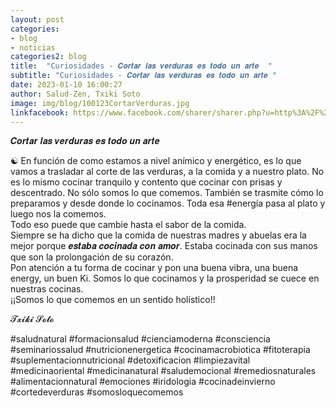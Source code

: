 ```yaml
---
layout: post
categories:
- blog
- noticias
categories2: blog
title:  "Curiosidades - 𝑪𝒐𝒓𝒕𝒂𝒓 𝒍𝒂𝒔 𝒗𝒆𝒓𝒅𝒖𝒓𝒂𝒔 𝒆𝒔 𝒕𝒐𝒅𝒐 𝒖𝒏 𝒂𝒓𝒕𝒆  "
subtitle: "Curiosidades - 𝑪𝒐𝒓𝒕𝒂𝒓 𝒍𝒂𝒔 𝒗𝒆𝒓𝒅𝒖𝒓𝒂𝒔 𝒆𝒔 𝒕𝒐𝒅𝒐 𝒖𝒏 𝒂𝒓𝒕𝒆 "
date: 2023-01-10 16:00:27
author: Salud-Zen, Txiki Soto
image: img/blog/100123CortarVerduras.jpg
linkfacebook: https://www.facebook.com/sharer/sharer.php?u=http%3A%2F%2Fwww.salud-zen.com%2Fblog%2F2023%2F01%2F10%2Fcuriosidades-cortar-verduras.html&amp;src=sdkpreparse
---
```

𝑪𝒐𝒓𝒕𝒂𝒓 𝒍𝒂𝒔 𝒗𝒆𝒓𝒅𝒖𝒓𝒂𝒔 𝒆𝒔 𝒕𝒐𝒅𝒐 𝒖𝒏 𝒂𝒓𝒕𝒆

☯️ En función de como estamos a nivel anímico y energético, es lo que vamos a trasladar al corte de las verduras, a la comida y a nuestro plato.
No es lo mismo cocinar tranquilo y contento que cocinar con prisas y descentrado.
No sólo somos lo que comemos. También se trasmite cómo lo preparamos y desde donde lo cocinamos. Toda esa #energía pasa al plato y luego nos la comemos.  
Todo eso puede que cambie hasta el sabor de la comida.  
Siempre se ha dicho que la comida de nuestras madres y abuelas era la mejor porque 𝒆𝒔𝒕𝒂𝒃𝒂 𝒄𝒐𝒄𝒊𝒏𝒂𝒅𝒂 𝒄𝒐𝒏 𝒂𝒎𝒐𝒓. Estaba cocinada con sus manos que son la prolongación de su corazón.   
Pon atención a tu forma de cocinar y pon una buena vibra, una buena energy, un buen Ki. Somos lo que cocinamos y la prosperidad se cuece en nuestras cocinas.   
¡¡Somos lo que comemos en un sentido holístico!!   

𝓣𝔁𝓲𝓴𝓲 𝓢𝓸𝓽𝓸  
  
#saludnatural #formacionsalud #cienciamoderna #consciencia #seminariossalud #nutricionenergetica #cocinamacrobiotica #fitoterapia #suplementacionnutricional #detoxificacion #limpiezavital #medicinaoriental #medicinanatural #saludemocional #remediosnaturales #alimentacionnatural #emociones #iridologia #cocinadeinvierno #cortedeverduras #somosloquecomemos
